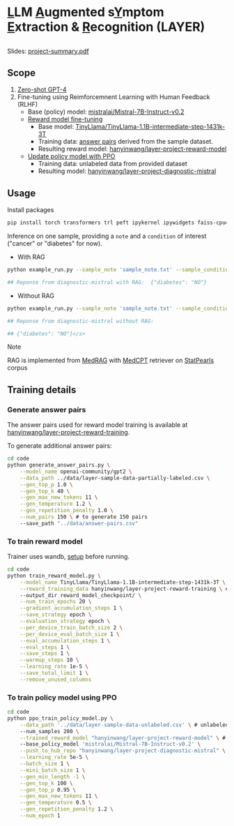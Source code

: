 # <ins>L</ins>LM <ins>A</ins>ugmented s<ins>Y</ins>mptom <ins>E</ins>xtraction & <ins>R</ins>ecognition (LAYER)

##
Slides: [project-summary.pdf](https://github.com/HanyinWang/layer-project-IMO/blob/main/project-summary.pdf)
## Scope

1. [Zero-shot GPT-4](https://github.com/HanyinWang/layer-project-IMO/blob/main/code/0-GPT4.ipynb)
2. Fine-tuning using Reimforcemnent Learning with Human Feedback (RLHF)
   - Base (policy) model: [mistralai/Mistral-7B-Instruct-v0.2](https://huggingface.co/mistralai/Mistral-7B-Instruct-v0.2)
   - [Reward model fine-tuning](https://github.com/HanyinWang/layer-project-IMO/blob/main/code/train_reward_model.py)
     - Base model: [TinyLlama/TinyLlama-1.1B-intermediate-step-1431k-3T](https://huggingface.co/TinyLlama/TinyLlama-1.1B-intermediate-step-1431k-3T)
     - Training data: [answer pairs](https://huggingface.co/datasets/hanyinwang/layer-project-reward-training) derived from the sample dataset.
     - Resulting reward model: [hanyinwang/layer-project-reward-model](https://huggingface.co/hanyinwang/layer-project-reward-model)
   - [Update policy model with PPO](https://github.com/HanyinWang/layer-project-IMO/blob/main/code/ppo_train_policy_model.py)
     - Training data: unlabeled data from provided dataset
     - Resulting model: [hanyinwang/layer-project-diagnostic-mistral](https://huggingface.co/hanyinwang/layer-project-diagnostic-mistral)


## Usage
Install packages
```bash
pip install torch transformers trl peft ipykernel ipywidgets faiss-cpu==1.7.4 python-liquid==1.10.2 sentence_transformers==2.2.2 openai==0.28.0 tiktoken==0.6.0
```
Inference on one sample, providing a `note` and a `condition` of interest ("cancer" or "diabetes" for now).
- With RAG
```bash
python example_run.py --sample_note 'sample_note.txt' --sample_condition diabetes --use_rag

## Reponse from diagnostic-mistral with RAG:  {"diabetes": "NO"}
```
- Without RAG
```bash
python example_run.py --sample_note 'sample_note.txt' --sample_condition diabetes

## Reponse from diagnostic-mistral without RAG: 

## {"diabetes": "NO"}</s>
```

> [!NOTE]
> RAG is implemented from [MedRAG](https://github.com/Teddy-XiongGZ/MedRAG/tree/main) with [MedCPT](https://huggingface.co/ncbi/MedCPT-Query-Encoder) retriever on [StatPearls](https://www.statpearls.com/) corpus


## Training details
### Generate answer pairs
The answer pairs used for reward model training is available at [hanyinwang/layer-project-reward-training](https://huggingface.co/datasets/hanyinwang/layer-project-reward-training).

To generate additional answer pairs:
```bash
cd code
python generate_answer_pairs.py \
	--model_name openai-community/gpt2 \
	--data_path ../data/layer-sample-data-partially-labeled.csv \
	--gen_top_p 1.0 \
	--gen_top_k 40 \
	--gen_max_new_tokens 11 \
	--gen_temperature 1.2 \
	--gen_repetition_penalty 1.0 \
	--num_pairs 150 \ # to generate 150 pairs
	--save_path "../data/answer-pairs.csv"
```

### To train reward model
Trainer uses wandb, [setup](https://docs.wandb.ai/tutorials/huggingface) before running.
```bash
cd code
python train_reward_model.py \
	--model_name TinyLlama/TinyLlama-1.1B-intermediate-step-1431k-3T \
	--reward_training_data hanyinwang/layer-project-reward-training \ # data on huggingface
	--output_dir reward_model_checkpoint/ \
	--num_train_epochs 20 \
	--gradient_accumulation_steps 1 \
	--save_strategy epoch \
	--evaluation_strategy epoch \
	--per_device_train_batch_size 2 \
	--per_device_eval_batch_size 1 \
	--eval_accumulation_steps 1 \
	--eval_steps 1 \
	--save_steps 1 \
	--warmup_steps 10 \
	--learning_rate 1e-5 \
	--save_total_limit 1 \
	--remove_unused_columns
```

### To train policy model using PPO
```bash
cd code
python ppo_train_policy_model.py \
	--data_path '../data/layer-sample-data-unlabeled.csv' \ # unlabeled data for PPO training
	--num_samples 200 \
	--trained_reward_model "hanyinwang/layer-project-reward-model" \ # trained reward model
	--base_policy_model 'mistralai/Mistral-7B-Instruct-v0.2' \
	--push_to_hub_repo "hanyinwang/layer-project-diagnostic-mistral" \
	--learning_rate 5e-5 \
	--batch_size 1 \
	--mini_batch_size 1 \
	--gen_min_length -1 \
	--gen_top_k 100 \
	--gen_top_p 0.95 \
	--gen_max_new_tokens 11 \
	--gen_temperature 0.5 \
	--gen_repetition_penalty 1.2 \
	--num_epoch 1
```
